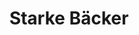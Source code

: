 ---
title: "Starke Bäcker"
url: /bremerhaven/starke-baecker-georg-seebeck-strasse/
shop: Bäckerei
---
